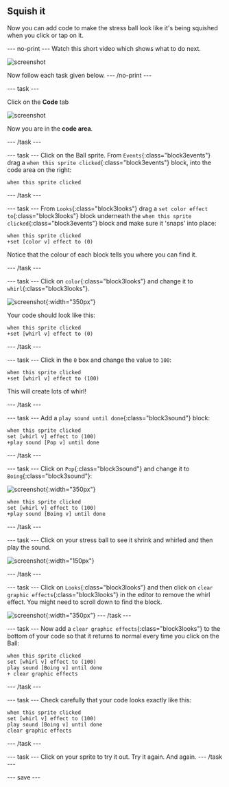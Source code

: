 ## Squish it
Now you can add code to make the stress ball look like it's being squished when you click or tap on it. 

--- no-print ---
Watch this short video which shows what to do next.

![screenshot](images/balls-step4.gif) 

Now follow each task given below.
--- /no-print ---

--- task ---

Click on the **Code** tab

![screenshot](images/balls-code.png)

Now you are in the **code area**.

--- /task ---

--- task ---
Click on the Ball sprite. From `Events`{:class="block3events"} drag a `when this sprite clicked`{:class="block3events"} block,  into the code area on the right:

```blocks3
when this sprite clicked
```

--- /task ---

--- task ---
From `Looks`{:class="block3looks"} drag a `set color effect to`{:class="block3looks"} block underneath the `when this sprite clicked`{:class="block3events"} block and make sure it 'snaps' into place: 

```blocks3
when this sprite clicked
+set [color v] effect to (0)
```

Notice that the colour of each block tells you where you can find it. 

--- /task ---

--- task ---
Click on `color`{:class="block3looks"} and change it to `whirl`{:class="block3looks"}.

![screenshot](images/balls-color-whirl.png){:width="350px"}

Your code should look like this:

```blocks3
when this sprite clicked
+set [whirl v] effect to (0)
```

--- /task ---

--- task ---
Click in the `0` box and change the value to `100`: 

```blocks3
when this sprite clicked
+set [whirl v] effect to (100)
```

This will create lots of whirl!

--- /task ---

--- task ---
Add a `play sound until done`{:class="block3sound"} block:

```blocks3
when this sprite clicked
set [whirl v] effect to (100)
+play sound [Pop v] until done
```
--- /task ---

--- task ---
Click on `Pop`{:class="block3sound"} and change it to `Boing`{:class="block3sound"}:

![screenshot](images/balls-pop-boing.png){:width="350px"}

```blocks3
when this sprite clicked
set [whirl v] effect to (100)
+play sound [Boing v] until done
```
--- /task ---

--- task ---
Click on your stress ball to see it shrink and whirled and then play the sound.

![screenshot](images/balls-effect.png){:width="150px"}

--- /task ---

--- task ---
Click on `Looks`{:class="block3looks"} and then click on `clear graphic effects`{:class="block3looks"} in the editor to remove the whirl effect. You might need to scroll down to find the block.

![screenshot](images/balls-clear-graphic-effects.png){:width="350px"}
--- /task ---

--- task ---
Now add a `clear graphic effects`{:class="block3looks"} to the bottom of your code so that it returns to normal every time you click on the Ball: 

```blocks3
when this sprite clicked
set [whirl v] effect to (100)
play sound [Boing v] until done
+ clear graphic effects
```
--- /task ---

--- task ---
Check carefully that your code looks exactly like this:

```blocks3
when this sprite clicked
set [whirl v] effect to (100)
play sound [Boing v] until done
clear graphic effects
```

--- /task ---

--- task ---
Click on your sprite to try it out. Try it again. And again. 
--- /task ---

--- save ---
